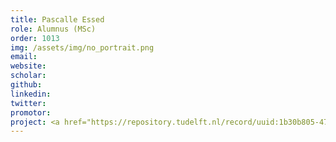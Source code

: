 ```yaml
---
title: Pascalle Essed
role: Alumnus (MSc)
order: 1013
img: /assets/img/no_portrait.png
email: 
website: 
scholar: 
github: 
linkedin: 
twitter: 
promotor: 
project: <a href="https://repository.tudelft.nl/record/uuid:1b30b805-4776-4e51-ba59-1d028da3cc85">Delamination in composites with FE2 for shells</a> 
---
```


